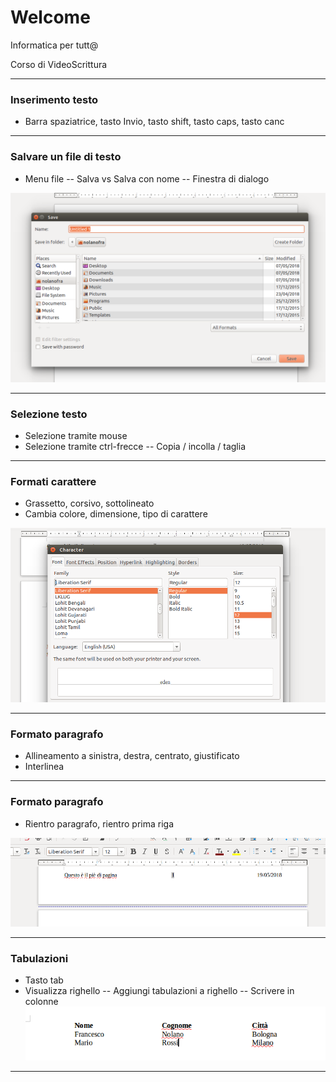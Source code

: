 # Welcome 

Informatica per tutt@

Corso di VideoScrittura

---

### Inserimento testo

- Barra spaziatrice, tasto Invio, tasto shift, tasto caps, tasto canc	

---

### Salvare un file di testo

- Menu file
  -- Salva vs Salva con nome
  -- Finestra di dialogo


![Finestra dialogo](assets/finestra_dialogo.png)

---

### Selezione testo

- Selezione tramite mouse
- Selezione tramite ctrl-frecce
-- Copia / incolla / taglia

---

### Formati carattere

- Grassetto, corsivo, sottolineato
- Cambia colore, dimensione, tipo di carattere

![Formato carattere](assets/formato_carattere.png)

---
### Formato paragrafo

- Allineamento a sinistra, destra, centrato, giustificato
- Interlinea

---

### Formato paragrafo

- Rientro paragrafo, rientro prima riga

![Rientro](assets/rientro.png)

---

### Tabulazioni

- Tasto tab
- Visualizza righello 
-- Aggiungi tabulazioni a righello
-- Scrivere in colonne
![Tabulazioni](assets/tabulazioni.png)

---
